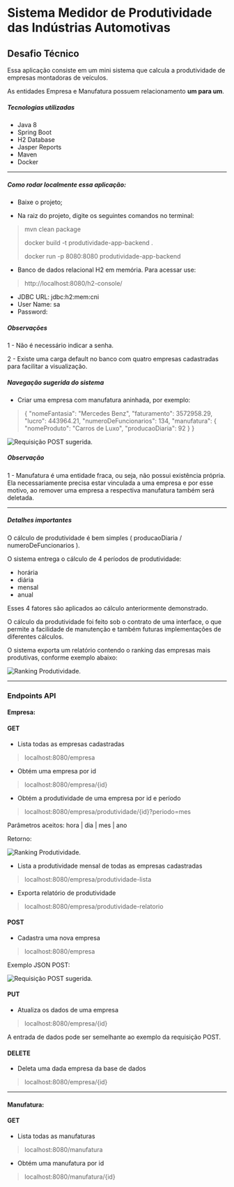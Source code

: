 # Sistema Medidor de Produtividade das Indústrias Automotivas

## Desafio Técnico

Essa aplicação consiste em um mini sistema que calcula a produtividade de empresas montadoras de veículos.

As entidades Empresa e Manufatura possuem relacionamento **um para um**.

##### Tecnologias utilizadas
* Java 8
* Spring Boot
* H2 Database
* Jasper Reports
* Maven
* Docker

---

##### Como rodar localmente essa aplicação:

* Baixe o projeto;

* Na raiz do projeto, digite os seguintes comandos no terminal:
> mvn clean package
>
> docker build -t produtividade-app-backend .
>
> docker run -p 8080:8080 produtividade-app-backend
>
* Banco de dados relacional H2 em memória. Para acessar use:

> http://localhost:8080/h2-console/
>
* JDBC URL: jdbc:h2:mem:cni
* User Name: sa
* Password:

##### Observações

1 - Não é necessário indicar a senha.

2 - Existe uma carga default no banco com quatro empresas cadastradas para facilitar a visualização.

##### Navegação sugerida do sistema

* Criar uma empresa com manufatura aninhada, por exemplo:
> {
>    "nomeFantasia": "Mercedes Benz",
>    "faturamento": 3572958.29,
>    "lucro": 443964.21,
>    "numeroDeFuncionarios": 134,
>    "manufatura": {
>        "nomeProduto": "Carros de Luxo",
>        "producaoDiaria": 92
>    }
>}
>

![Requisição POST sugerida.](src/main/resources/imagens-readme/requisicao-post-sugerida.png)

##### Observação

1 - Manufatura é uma entidade fraca, ou seja, não possui existência própria. Ela necessariamente precisa 
estar vinculada a uma empresa e por esse motivo, ao remover uma empresa a respectiva manufatura também será 
deletada.

---

##### Detalhes importantes

O cálculo de produtividade é bem simples ( producaoDiaria / numeroDeFuncionarios ).

O sistema entrega o cálculo de 4 períodos de produtividade:
    
* horária
* diária
* mensal
* anual

Esses 4 fatores são aplicados ao cálculo anteriormente demonstrado.

O cálculo da produtividade foi feito sob o contrato de uma interface, o que permite a facilidade de manutenção
e também futuras implementações de diferentes cálculos.

O sistema exporta um relatório contendo o ranking das empresas mais produtivas, conforme exemplo abaixo:

![Ranking Produtividade.](src/main/resources/imagens-readme/relatorio-ranking-produtividade.png)

---

### Endpoints API

#### Empresa:

#### GET
* Lista todas as empresas cadastradas
>localhost:8080/empresa
* Obtém uma empresa por id
>localhost:8080/empresa/{id}
* Obtém a produtividade de uma empresa por id e período
>localhost:8080/empresa/produtividade/{id}?periodo=mes
    
Parâmetros aceitos:
hora | dia | mes | ano

Retorno:

![Ranking Produtividade.](src/main/resources/imagens-readme/produtividade-hora.png)

* Lista a produtividade mensal de todas as empresas cadastradas
>localhost:8080/empresa/produtividade-lista

* Exporta relatório de produtividade
>localhost:8080/empresa/produtividade-relatorio

#### POST
* Cadastra uma nova empresa
> localhost:8080/empresa

Exemplo JSON POST:

![Requisição POST sugerida.](src/main/resources/imagens-readme/requisicao-post-sugerida.png)

#### PUT
* Atualiza os dados de uma empresa
> localhost:8080/empresa/{id}

A entrada de dados pode ser semelhante ao exemplo da requisição POST.

#### DELETE
* Deleta uma dada empresa da base de dados
> localhost:8080/empresa/{id}

---

#### Manufatura:

#### GET
* Lista todas as manufaturas
>localhost:8080/manufatura
* Obtém uma manufatura por id
>localhost:8080/manufatura/{id}
